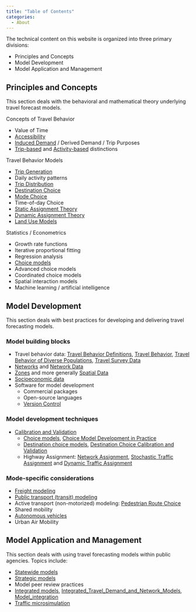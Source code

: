 ```yaml
---
title: "Table of Contents"
categories:
  - About
---
```


The technical content on this website is organized into three primary divisions:
  - Principles and Concepts
  - Model Development
  - Model Application and Management


## Principles and Concepts
This section deals with the behavioral and mathematical theory underlying travel
forecast models.

Concepts of Travel Behavior
* Value of Time
* [Accessibility](Accessibilities)
* [Induced Demand](Travel_Behavior_Definitions) / Derived Demand / Trip Purposes
* [Trip-based](Trip_based_models) and [Activity-based](Activity_based_models) distinctions

Travel Behavior Models
* [Trip Generation](Trip_Generation)
* Daily activity patterns
* [Trip Distribution](Spatial_Interaction_Models)
* [Destination Choice](Destination_Choice_Models)
* [Mode Choice](Mode_choice)
* Time-of-day Choice
* [Static Assignment Theory](Network_assignment)
* [Dynamic Assignment Theory](Dynamic_Traffic_Assignment)
* [Land Use Models](Land_use_transport_modeling)

Statistics / Econometrics
* Growth rate functions
* Iterative proportional fitting
* Regression analysis
* [Choice models](Choice_Models)
* Advanced choice models
* Coordinated choice models
* Spatial interaction models
* Machine learning / artificial intelligence

## Model Development
This section deals with best practices for developing and delivering travel forecasting models.

### Model building blocks
* Travel behavior data: [Travel Behavior Definitions](Travel_Behavior_Definitions), [Travel Behavior](Travel_behavior), [Travel Behavior of Diverse Populations](Travel_Behavior_of_Diverse_Populations), [Travel Survey Data](Travel_survey_data)
* [Networks](Transportation_networks) and [Network Data](Spatial_Data.html#network-data)
* [Zones](Traffic_Analysis_Zones) and more generally [Spatial Data](Spatial_data)
* [Socioeconomic data](Spatial_Data.html#land-use-demographic-socio-economic-data)
* Software for model development
  - Commercial packages
  - Open-source languages
  - [Version Control](Version_Control)

### Model development techniques
* [Calibration and Validation](Model_calibration_and_validation)
  - [Choice models](Choice_models), [Choice Model Development in Practice](Choice_Model_Development_in_Practice)
  - [Destination choice models](Destination_Choice_Models), [Destination Choice Calibration and Validation](Destination_Choice_Calibration_and_Validation)
  - Highway Assignment: [Network Assignment](Network_assignment), [Stochastic Traffic Assignment](Stochastic_Traffic_Assignment) and [Dynamic Traffic Assignment](Dynamic_Traffic_Assignment)

### Mode-specific considerations
* [Freight modeling](Freight_modeling)
* [Public transport (transit) modeling](Public_transport_transit_modeling)
* Active transport (non-motorized) modeling: [Pedestrian Route Choice](Pedestrian_Route_Choice)
* Shared mobility
* [Autonomous vehicles](Autonomous_vehicles)
* Urban Air Mobility

## Model Application and Management
This section deals with using travel forecasting models within public agencies. Topics include:
* [Statewide models](Statewide_models)
* [Strategic models](Strategic_Models)
* Model peer review practices
* [Integrated models](Travel_Demand_and_Network_Model_Integration_Schemas), [Integrated_Travel_Demand_and_Network_Models](Integrated_Travel_Demand_and_Network_Models), [Model_integration](Model_integration)
* [Traffic microsimulation](Traffic_simulation_models)

